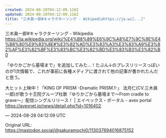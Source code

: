 ```yaml
---
created: 2024-08-28T04:12:09.116Z
updated: 2024-08-28T04:12:09.116Z
title: "三木眞一郎#キャラクターソング - Wikipediahttps://ja.wi[...]"
---
```


<p>三木眞一郎#キャラクターソング - Wikipedia<br /><a href="https://ja.wikipedia.org/wiki/%E4%B8%89%E6%9C%A8%E7%9C%9E%E4%B8%80%E9%83%8E#%E3%82%AD%E3%83%A3%E3%83%A9%E3%82%AF%E3%82%BF%E3%83%BC%E3%82%BD%E3%83%B3%E3%82%B0" target="_blank" rel="nofollow noopener" translate="no"><span class="invisible">https://</span><span class="ellipsis">ja.wikipedia.org/wiki/%E4%B8%8</span><span class="invisible">9%E6%9C%A8%E7%9C%9E%E4%B8%80%E9%83%8E#%E3%82%AD%E3%83%A3%E3%83%A9%E3%82%AF%E3%82%BF%E3%83%BC%E3%82%BD%E3%83%B3%E3%82%B0</span></a></p><p>「ゆりかごから墓場まで」を追加してみた…！たぶん↓のプレスリリースっぽいのが1次情報で、これが事前に各種メディアに渡されて他の記事が書かれたんだと思う。</p><p>大ヒット上映中！「KING OF PRISM -Dramatic PRISM.1-」 法月仁(CV.三木眞一郎)が歌う十王院グループ社歌『ゆりかごから墓場まで～From cradle to grave～』配信シングルリリース！ | エイベックス・ポータル - avex portal<br /><a href="https://avexnet.jp/news/detail.php?id=1016402" target="_blank" rel="nofollow noopener" translate="no"><span class="invisible">https://</span><span class="ellipsis">avexnet.jp/news/detail.php?id=</span><span class="invisible">1016402</span></a></p>

&mdash; 2024-08-28 04:12:09 UTC

Original URL: https://mastodon.social/@sakuramochi0/113037694016875152
